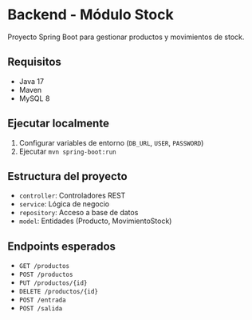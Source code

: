 # Backend - Módulo Stock

Proyecto Spring Boot para gestionar productos y movimientos de stock.

## Requisitos

- Java 17
- Maven
- MySQL 8

## Ejecutar localmente

1. Configurar variables de entorno (`DB_URL`, `USER`, `PASSWORD`)
2. Ejecutar `mvn spring-boot:run`

## Estructura del proyecto

- `controller`: Controladores REST
- `service`: Lógica de negocio
- `repository`: Acceso a base de datos
- `model`: Entidades (Producto, MovimientoStock)

## Endpoints esperados

- `GET /productos`
- `POST /productos`
- `PUT /productos/{id}`
- `DELETE /productos/{id}`
- `POST /entrada`
- `POST /salida`
